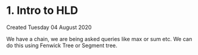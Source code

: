 # 1. Intro to HLD
Created Tuesday 04 August 2020

We have a chain, we are being asked queries like max or sum etc. We can do this using Fenwick Tree or Segment tree.

